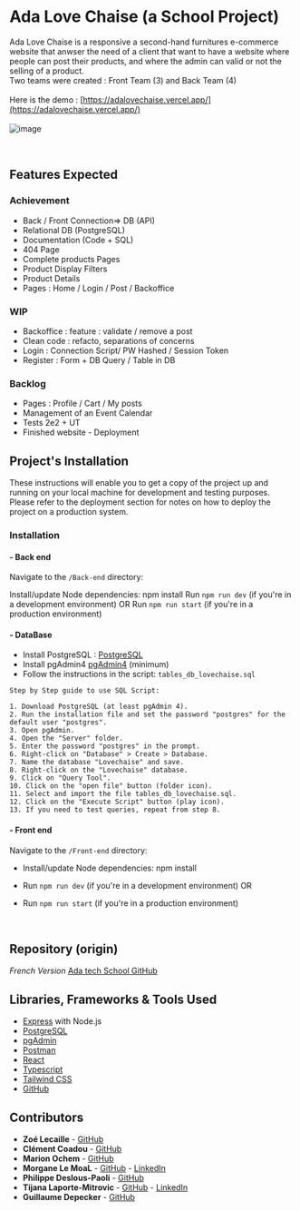 # Ada Love Chaise (a School Project)
Ada Love Chaise is a responsive a second-hand furnitures e-commerce website that anwser the need of a client that want to have a website where people can post their products, and where the admin can valid or not the selling of a product.
<br>
Two teams were created : Front Team (3) and Back Team (4)
<br>
<br>
Here is the demo : [https://adalovechaise.vercel.app/](https://adalovechaise.vercel.app/)
<br>
<br>
![image](https://github.com/zoeleca/e-commerce-website/assets/146814463/b82954ce-5d18-4254-a335-9ef70c8b3e19)


<br>

## Features Expected
### Achievement
* Back / Front Connection=> DB (API)
* Relational DB (PostgreSQL)
* Documentation (Code + SQL) 
* 404 Page
* Complete products Pages
* Product Display Filters
* Product Details
* Pages : Home / Login / Post / Backoffice


### WIP

* Backoffice : feature :  validate / remove a post
* Clean code : refacto, separations of concerns
* Login : Connection Script/ PW Hashed / Session Token
* Register : Form + DB Query / Table in DB

### Backlog

* Pages : Profile / Cart / My posts
* Management of an Event Calendar
* Tests 2e2 + UT
* Finished website - Deployment

## Project's Installation

These instructions will enable you to get a copy of the project up and running on your local machine for development and testing purposes.
Please refer to the deployment section for notes on how to deploy the project on a production system.

### Installation 

#### - Back end

Navigate to the `/Back-end` directory:

Install/update Node dependencies: npm install
Run `npm run dev` (if you're in a development environment)
OR
Run `npm run start` (if you're in a production environment)

#### - DataBase

- Install PostgreSQL : [PostgreSQL](https://www.postgresql.org/)
- Install pgAdmin4 [pgAdmin4](https://www.pgadmin.org/) (minimum)
- Follow the instructions in the script: `tables_db_lovechaise.sql`

```
Step by Step guide to use SQL Script:

1. Download PostgreSQL (at least pgAdmin 4).
2. Run the installation file and set the password "postgres" for the default user "postgres".
3. Open pgAdmin.
4. Open the "Server" folder.
5. Enter the password "postgres" in the prompt.
6. Right-click on "Database" > Create > Database.
7. Name the database "Lovechaise" and save.
8. Right-click on the "Lovechaise" database.
9. Click on "Query Tool".
10. Click on the "open file" button (folder icon).
11. Select and import the file tables_db_lovechaise.sql.
12. Click on the "Execute Script" button (play icon).
13. If you need to test queries, repeat from step 8.
```

#### - Front end

Navigate to the `/Front-end`  directory:

- Install/update Node dependencies: npm install
- Run `npm run dev` (if you're in a development environment)
OR
- Run `npm run start` (if you're in a production environment)

  <br>
## Repository (origin)
<em>French Version</em>
[Ada tech School GitHub](https://github.com/adatechschool/projet-plateforme-de-vente-de-meubles-adalovechaises)


## Libraries, Frameworks & Tools Used

* [Express](https://expressjs.com/) with Node.js
* [PostgreSQL](https://www.postgresql.org/)
* [pgAdmin](https://www.pgadmin.org/)
* [Postman](https://www.postman.com/)
* [React](https://react.dev/)
* [Typescript](https://www.typescriptlang.org/)
* [Tailwind CSS](https://tailwindcss.com/)
* [GitHub](https://github.com/)

## Contributors

* **Zoé Lecaille** - [GitHub](https://github.com/zoeleca)
* **Clément Coadou** - [GitHub](https://github.com/Kushumai)
* **Marion Ochem** - [GitHub](https://github.com/MarionOchem)
* **Morgane Le MoaL** - [GitHub](https://github.com/M0nline) - [LinkedIn](https://www.linkedin.com/in/morganelemoal/)
* **Philippe Deslous-Paoli** - [GitHub](https://github.com/PDeslousPaoli)
* **Tijana Laporte-Mitrovic** - [GitHub](https://github.com/Tiki102) - [LinkedIn](https://www.linkedin.com/in/tijana-laporte-mitrovic-b13859152/)
* **Guillaume Depecker** - [GitHub](https://github.com/psykokwak0912)

